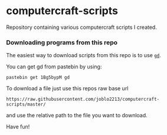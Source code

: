 # computercraft-scripts
Repository containing various computercraft scripts I created.

### Downloading programs from this repo 
The easiest way to download scripts from this repo is to use [`gd`](GitDownload.lua).

You can get gd from pastebin by using: 
```shell
pastebin get 1Bg5bypM gd
```

To download a file just use this repos raw base url 
```
https://raw.githubusercontent.com/joblo2213/computercraft-scripts/master/
```
and use the relative path to the file you want to download.

Have fun!